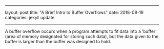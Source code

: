 ---
layout: post
title: "A Brief Intro to Buffer Overflows"
date: 2018-08-19
categories: jekyll update
___
A buffer overflow occurs when a program attempts to fit data into a 'buffer' (area of memory designated for storing such data), but the data given to the buffer is larger than the buffer was designed to hold.